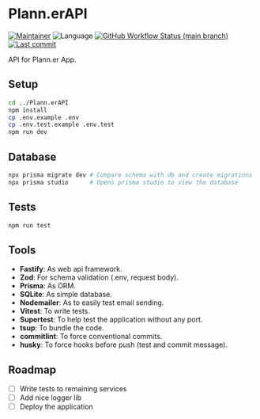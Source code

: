 # Plann.erAPI

[![Maintainer](https://img.shields.io/badge/maintainer-%40heldercostaa-blue?logo=superuser&logoColor=white)](https://github.com/heldercostaa)
![Language](https://img.shields.io/badge/language-typescript-yellow?logo=ts-node&logoColor=white)
[![GitHub Workflow Status (main branch)](https://img.shields.io/github/actions/workflow/status/heldercostaa/Plann.erAPI/main.yml?branch=main&logo=dependabot&logoColor=white)](https://github.com/heldercostaa/Plann.erAPI)
[![Last commit](https://img.shields.io/github/last-commit/heldercostaa/Plann.erAPI.svg?logo=github&logoColor=white)](https://github.com/heldercostaa/Plann.erAPI/commits/main)

API for Plann.er App.

## Setup

```bash
cd ../Plann.erAPI
npm install
cp .env.example .env
cp .env.test.example .env.test
npm run dev
```

## Database

```bash
npx prisma migrate dev # Compare schema with db and create migrations
npx prisma studio      # Opens prisma studio to view the database
```

## Tests

```bash
npm run test
```

## Tools

- **Fastify**: As web api framework.
- **Zod**: For schema validation (.env, request body).
- **Prisma**: As ORM.
- **SQLite**: As simple database.
- **Nodemailer**: As to easily test email sending.
- **Vitest**: To write tests.
- **Supertest**: To help test the application without any port.
- **tsup**: To bundle the code.
- **commitlint**: To force conventional commits.
- **husky**: To force hooks before push (test and commit message).

## Roadmap

- [ ] Write tests to remaining services
- [ ] Add nice logger lib
- [ ] Deploy the application
